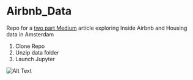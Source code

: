 # Airbnb_Data

Repo for a [two part Medium](https://medium.com/mobgen/airbnb-and-house-prices-in-amsterdam-part-1-9dc0cbffc136) article exploring Inside Airbnb and Housing data in Amsterdam


1. Clone Repo
2. Unzip data folder
3. Launch Jupyter

![Alt Text](https://media.giphy.com/media/l378j5n4WmjmZb1ew/giphy.gif)
